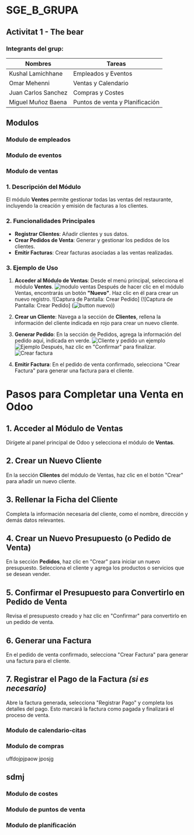# SGE_B_GRUPA
## Activitat 1 - The bear

### Integrants del grup:

**Nombres**|**Tareas**
---|---
Kushal Lamichhane | Empleados y Eventos
Omar Mehenni | Ventas y Calendario
Juan Carlos Sanchez | Compras y Costes
Miguel Muñoz Baena | Puntos de venta y Planificación

## Modulos

### Modulo de empleados

### Modulo de eventos

### Modulo de ventas

### 1. Descripción del Módulo
El módulo **Ventes** permite gestionar todas las ventas del restaurante, incluyendo la creación y emisión de facturas a los clientes.
 
### 2. Funcionalidades Principales
- **Registrar Clientes**: Añadir clientes y sus datos.
- **Crear Pedidos de Venta**: Generar y gestionar los pedidos de los clientes.
- **Emitir Facturas**: Crear facturas asociadas a las ventas realizadas.

### 3. Ejemplo de Uso

1. **Acceder al Módulo de Ventas**: Desde el menú principal, selecciona el módulo **Ventes**.
![modulo ventas](<1- ventas.jpg>)
Después de hacer clic en el módulo Ventas, encontrarás un botón **"Nuevo"**. Haz clic en él para crear un nuevo registro.
![Captura de Pantalla: Crear Pedido]
(![Captura de Pantalla: Crear Pedido]
(![button nuevo](<2- pagina principale de ventas.jpg>)))
2. **Crear un Cliente**: Navega a la sección de **Clientes**, rellena la información del cliente indicada en rojo para crear un nuevo cliente. 
3. **Generar Pedido**: En la sección de Pedidos, agrega la información del pedido aquí, indicada en verde.
![Cliente y pedido](<3 -pagina de crear el cliente y el pedido.jpg>)
 un ejemplo 
![Ejemplo](<4- crear el cliente y el pedido.jpg>)
Después, haz clic en "Confirmar" para finalizar.
![Crear factura](<5-pedido confirmado.jpg>)

4. **Emitir Factura**: En el pedido de venta confirmado, selecciona "Crear Factura" para generar una factura para el cliente.


# Pasos para Completar una Venta en Odoo

## 1. Acceder al Módulo de Ventas
Dirígete al panel principal de Odoo y selecciona el módulo de **Ventas**.

## 2. Crear un Nuevo Cliente
En la sección **Clientes** del módulo de Ventas, haz clic en el botón "Crear" para añadir un nuevo cliente.

## 3. Rellenar la Ficha del Cliente
Completa la información necesaria del cliente, como el nombre, dirección y demás datos relevantes.

## 4. Crear un Nuevo Presupuesto (o Pedido de Venta)
En la sección **Pedidos**, haz clic en "Crear" para iniciar un nuevo presupuesto. Selecciona el cliente y agrega los productos o servicios que se desean vender.

## 5. Confirmar el Presupuesto para Convertirlo en Pedido de Venta
Revisa el presupuesto creado y haz clic en "Confirmar" para convertirlo en un pedido de venta.

## 6. Generar una Factura
En el pedido de venta confirmado, selecciona "Crear Factura" para generar una factura para el cliente.

## 7. Registrar el Pago de la Factura *(si es necesario)*
Abre la factura generada, selecciona "Registrar Pago" y completa los detalles del pago. Esto marcará la factura como pagada y finalizará el proceso de venta.

### Modulo de calendario-citas

### Modulo de compras
uffdojpjpaow jposjg
## sdmj
### Modulo de costes

### Modulo de puntos de venta

### Modulo de planificación

